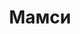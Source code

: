 ---
layout: single-rating-store
title: Мамси
description: Клуб распродаж для мам и детей
year: 2011
delivery: по РФ от 150 р.
url-ad: https://ad.admitad.com/g/e94d4c65e0baaff9d7dd3658c07967/
assortment: одежда, обувь, игрушки, белье, аксессуары, для сада и дачи и т.д.
discounts: Скидки до 70%
image: /assets/banners/banner-0ae271655435145c4d2d051c0f8700a4.gif
---